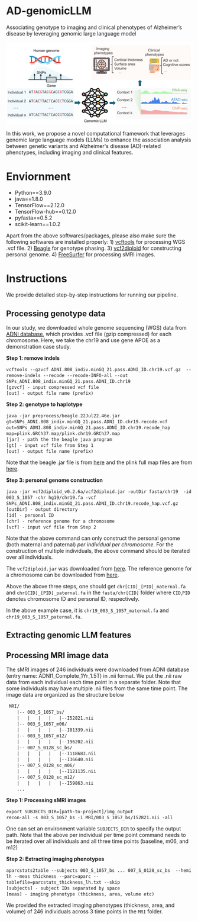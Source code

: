 # AD-genomicLLM
Associating genotype to imaging and clinical phenotypes of Alzheimer’s disease by leveraging genomic large language model

 ![model](https://github.com/SUwonglab/AD-genomicLLM/blob/main/workflow.png)

In this work, we propose a novel computational framework that leverages genomic large language models (LLMs) to enhance the association analysis between genetic variants and Alzheimer's disease (AD)-related phenotypes, including imaging and clinical features.

 # Enviornment
- Python==3.9.0
- java==1.8.0
- TensorFlow==2.12.0
- TensorFlow-hub==0.12.0
- pyfasta==0.5.2
- scikit-learn==1.0.2

Apart from the above softwares/packages, please also make sure the following softwares are installed properly: 1) [vcftools](https://vcftools.github.io/examples.html) for processing WGS .vcf file. 2) [Beagle](https://faculty.washington.edu/browning/beagle/beagle.html) for genotype phasing. 3) [vcf2diploid](http://alleleseq.gersteinlab.org/tools.html) for constructing personal genome. 4) [FreeSurfer](https://surfer.nmr.mgh.harvard.edu/fswiki/DownloadAndInstall) for processing sMRI images. 

# Instructions
We provide detailed step-by-step instructions for running our pipeline.

## Processing genotype data

In our study, we downloaded whole genome sequencing (WGS) data from [ADNI database](https://adni.loni.usc.edu/), which provides .vcf file (gzip compressed) for each chromosome. Here, we take the chr19 and use gene APOE as a demonstration case study. 

**Step 1: remove indels**

```shell
vcftools --gzvcf ADNI.808_indiv.minGQ_21.pass.ADNI_ID.chr19.vcf.gz  --remove-indels --recode --recode-INFO-all --out SNPs_ADNI.808_indiv.minGQ_21.pass.ADNI_ID.chr19
[gzvcf] - input compressed vcf file
[out] - output file name (prefix)
```
**Step 2: genotype to haplotype**

```shell
java -jar preprocess/beagle.22Jul22.46e.jar gt=SNPs_ADNI.808_indiv.minGQ_21.pass.ADNI_ID.chr19.recode.vcf out=SNPs_ADNI.808_indiv.minGQ_21.pass.ADNI_ID.chr19.recode_hap map=plink.GRCh37.map/plink.chr19.GRCh37.map
[jar] - path the the beagle java program
[gt] - input vcf file from Step 1
[out] - output file name (prefix)
```
Note that the beagle .jar file is from [here](https://faculty.washington.edu/browning/beagle/beagle.html) and the plink full map files are from [here](https://bochet.gcc.biostat.washington.edu/beagle/genetic_maps/).

**Step 3: personal genome construction**

```shell
java -jar vcf2diploid_v0.2.6a/vcf2diploid.jar -outDir fasta/chr19  -id  003_S_1057 -chr hg19/chr19.fa -vcf SNPs_ADNI.808_indiv.minGQ_21.pass.ADNI_ID.chr19.recode_hap.vcf.gz
[outDir] - output directory
[id] - personal ID
[chr] - reference genome for a chromosome
[vcf] - input vcf file from Step 2
```

Note that the above command can only construct the personal genome (both maternal and paternal) *per individual per chromosome*. For the construction of multiple individuals, the above command should be iterated over all individuals. 

The `vcf2diploid.jar` was downloaded from [here](http://alleleseq.gersteinlab.org/tools.html). The reference genome for a chromosome can be downloaded from [here](https://hgdownload.soe.ucsc.edu/goldenPath/hg19/chromosomes/).

Above the above three steps, one should get `chr[CID]_[PID]_maternal.fa` and `chr[CID]_[PID]_paternal.fa` in the `fasta/chr[CID]` folder where `CID`,`PID` denotes chromosome ID and personal ID, respectively. 

In the above example case, it is `chr19_003_S_1057_maternal.fa` and `chr19_003_S_1057_paternal.fa`.

## Extracting genomic LLM features




## Processing MRI image data

The sMRI images of 246 individuals were downloaded from ADNI database (entry name: ADNI1_Complete_1Yr_1.5T) in .nii format. We put the .nii raw data from each individual each time point in a separate folder. Note that some individuals may have multiple .nii files from the same time point. The image data are organized as the structure below

```
 MRI/
    |-- 003_S_1057_bs/
    |   |   |   |   |--I52821.nii
    |-- 003_S_1057_m06/
    |   |   |   |   |--I81339.nii
    |-- 003_S_1057_m12/
    |   |   |   |   |--I96202.nii
    |-- 007_S_0128_sc_bs/
    |   |   |   |   |--I118683.nii
    |   |   |   |   |--I36640.nii
    |-- 007_S_0128_sc_m06/
    |   |   |   |   |--I121135.nii
    |-- 007_S_0128_sc_m12/
    |   |   |   |   |--I59863.nii
    ...
```

**Step 1: Processing sMRI images**

```shell
export SUBJECTS_DIR=[path-to-project]/img_output
recon-all -s 003_S_1057_bs -i MRI/003_S_1057_bs/I52821.nii -all
```

One can set an environment variable `SUBJECTS_DIR` to specify the output path. Note that the above per individual per time point command needs to be iterated over all individuals and all three time points (baseline, m06, and m12)

**Step 2: Extracting imaging phenotypes**

```shell
aparcstats2table --subjects 003_S_1057_bs ... 007_S_0128_sc_bs  --hemi lh --meas thickness --parc=aparc --tablefile=parcstats_thickness_lh.txt --skip
[subjects] - subject IDs separated by space
[meas] - imaging phenotype (thickness, area, volume etc)
```
We provided the extracted imaging phenotypes (thickness, area, and volume) of 246 individuals across 3 time points in the `MRI` folder.




